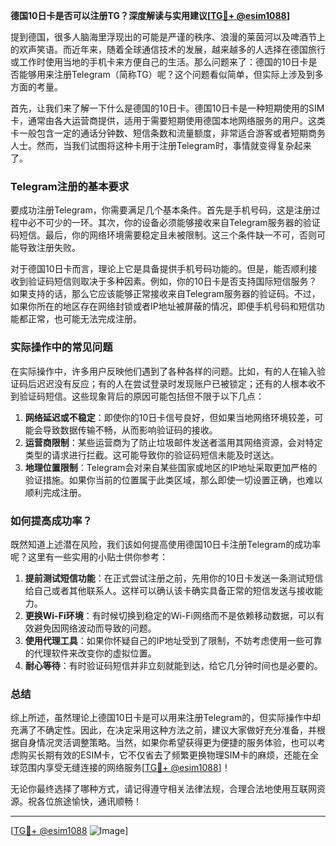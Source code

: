 **德国10日卡是否可以注册TG？深度解读与实用建议[[TG💪+ @esim1088](https://t.me/s/esim1088)]**

提到德国，很多人脑海里浮现出的可能是严谨的秩序、浪漫的莱茵河以及啤酒节上的欢声笑语。而近年来，随着全球通信技术的发展，越来越多的人选择在德国旅行或工作时使用当地的手机卡来方便自己的生活。那么问题来了：德国的10日卡是否能够用来注册Telegram（简称TG）呢？这个问题看似简单，但实际上涉及到多方面的考量。

首先，让我们来了解一下什么是德国的10日卡。德国10日卡是一种短期使用的SIM卡，通常由各大运营商提供，适用于需要短期使用德国本地网络服务的用户。这类卡一般包含一定的通话分钟数、短信条数和流量额度，非常适合游客或者短期商务人士。然而，当我们试图将这种卡用于注册Telegram时，事情就变得复杂起来了。

### Telegram注册的基本要求

要成功注册Telegram，你需要满足几个基本条件。首先是手机号码，这是注册过程中必不可少的一环。其次，你的设备必须能够接收来自Telegram服务器的验证码短信。最后，你的网络环境需要稳定且未被限制。这三个条件缺一不可，否则可能导致注册失败。

对于德国10日卡而言，理论上它是具备提供手机号码功能的。但是，能否顺利接收到验证码短信则取决于多种因素。例如，你的10日卡是否支持国际短信服务？如果支持的话，那么它应该能够正常接收来自Telegram服务器的验证码。不过，如果你所在的地区存在网络封锁或者IP地址被屏蔽的情况，即便手机号码和短信功能都正常，也可能无法完成注册。

### 实际操作中的常见问题

在实际操作中，许多用户反映他们遇到了各种各样的问题。比如，有的人在输入验证码后迟迟没有反应；有的人在尝试登录时发现账户已被锁定；还有的人根本收不到验证码短信。这些现象背后的原因可能包括但不限于以下几点：

1. **网络延迟或不稳定**：即使你的10日卡信号良好，但如果当地网络环境较差，可能会导致数据传输不畅，从而影响验证码的接收。
2. **运营商限制**：某些运营商为了防止垃圾邮件发送者滥用其网络资源，会对特定类型的请求进行拦截。这可能导致你的验证码短信未能及时送达。
3. **地理位置限制**：Telegram会对来自某些国家或地区的IP地址采取更加严格的验证措施。如果你当前的位置属于此类区域，那么即使一切设置正确，也难以顺利完成注册。

### 如何提高成功率？

既然知道上述潜在风险，我们该如何提高使用德国10日卡注册Telegram的成功率呢？这里有一些实用的小贴士供你参考：

1. **提前测试短信功能**：在正式尝试注册之前，先用你的10日卡发送一条测试短信给自己或者其他联系人。这样可以确认该卡确实具备正常的短信发送与接收能力。
2. **更换Wi-Fi环境**：有时候切换到稳定的Wi-Fi网络而不是依赖移动数据，可以有效避免因网络波动而导致的问题。
3. **使用代理工具**：如果你怀疑自己的IP地址受到了限制，不妨考虑使用一些可靠的代理软件来改变你的虚拟位置。
4. **耐心等待**：有时验证码短信并非立刻就能到达，给它几分钟时间也是必要的。

### 总结

综上所述，虽然理论上德国10日卡是可以用来注册Telegram的，但实际操作中却充满了不确定性。因此，在决定采用这种方法之前，建议大家做好充分准备，并根据自身情况灵活调整策略。当然，如果你希望获得更为便捷的服务体验，也可以考虑购买长期有效的ESIM卡，它不仅省去了频繁更换物理SIM卡的麻烦，还能在全球范围内享受无缝连接的网络服务[[TG💪+ @esim1088](https://t.me/s/esim1088)]！

无论你最终选择了哪种方式，请记得遵守相关法律法规，合理合法地使用互联网资源。祝各位旅途愉快，通讯顺畅！

---

[[TG💪+ @esim1088](https://t.me/s/esim1088) ![Image](https://i.postimg.cc/4NQfJmqS/Snipaste-2025-05-13-00-14-12.png)]